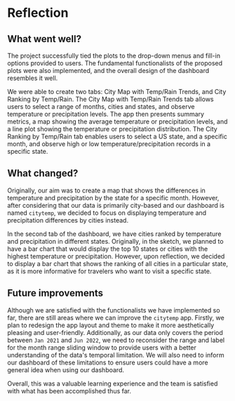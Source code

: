 # Reflection


## What went well?

The project successfully tied the plots to the drop-down menus and fill-in options provided to users. The fundamental functionalists of the proposed plots were also implemented, and the overall design of the dashboard resembles it well.

We were able to create two tabs: City Map with Temp/Rain Trends, and City Ranking by Temp/Rain. The City Map with Temp/Rain Trends tab allows users to select a range of months, cities and states, and observe temperature or precipitation levels. The app then presents summary metrics, a map showing the average temperature or precipitation levels, and a line plot showing the temperature or precipitation distribution. The City Ranking by Temp/Rain tab enables users to select a US state, and a specific month, and observe high or low temperature/precipitation records in a specific state.

## What changed?

Originally, our aim was to create a map that shows the differences in temperature and precipitation by the state for a specific month. However, after considering that our data is primarily city-based and our dashboard is named `citytemp`, we decided to focus on displaying temperature and precipitation differences by cities instead.

In the second tab of the dashboard, we have cities ranked by temperature and precipitation in different states. Originally, in the sketch, we planned to have a bar chart that would display the top 10 states or cities with the highest temperature or precipitation. However, upon reflection, we decided to display a bar chart that shows the ranking of all cities in a particular state, as it is more informative for travelers who want to visit a specific state.

## Future improvements

Although we are satisfied with the functionalists we have implemented so far, there are still areas where we can improve the `citytemp` app. Firstly, we plan to redesign the app layout and theme to make it more aesthetically pleasing and user-friendly. Additionally, as our data only covers the period between `Jan 2021` and `Jun 2022`, we need to reconsider the range and label for the month range sliding window to provide users with a better understanding of the data's temporal limitation. We will also need to inform our dashboard of these limitations to ensure users could have a more general idea when using our dashboard.

Overall, this was a valuable learning experience and the team is satisfied with what has been accomplished thus far.

